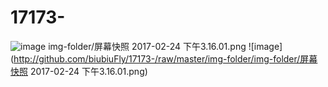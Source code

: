 # 17173-
![image](http://github.com/biubiuFly/17173-/raw/master/img-folder/Untitled.gif)
img-folder/屏幕快照 2017-02-24 下午3.16.01.png
![image](http://github.com/biubiuFly/17173-/raw/master/img-folder/img-folder/屏幕快照 2017-02-24 下午3.16.01.png)

